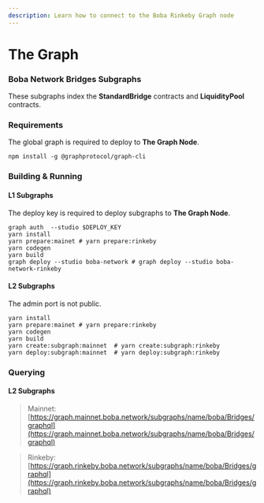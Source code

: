 ```yaml
---
description: Learn how to connect to the Boba Rinkeby Graph node
---
```


# The Graph

### Boba Network Bridges Subgraphs

These subgraphs index the **StandardBridge** contracts and **LiquidityPool** contracts.

### Requirements

The global graph is required to deploy to **The Graph Node**.

```text
npm install -g @graphprotocol/graph-cli
```

### Building & Running

#### L1 Subgraphs

The deploy key is required to deploy subgraphs to **The Graph Node**.

```text
graph auth  --studio $DEPLOY_KEY
yarn install
yarn prepare:mainet # yarn prepare:rinkeby
yarn codegen
yarn build
graph deploy --studio boba-network # graph deploy --studio boba-network-rinkeby
```

#### L2 Subgraphs

The admin port is not public.

```text
yarn install
yarn prepare:mainet # yarn prepare:rinkeby
yarn codegen
yarn build
yarn create:subgraph:mainnet  # yarn create:subgraph:rinkeby
yarn deploy:subgraph:mainnet  # yarn deploy:subgraph:rinkeby
```

### Querying

#### L2 Subgraphs

> Mainnet: [https://graph.mainnet.boba.network/subgraphs/name/boba/Bridges/graphql](https://graph.mainnet.boba.network/subgraphs/name/boba/Bridges/graphql)

> Rinkeby: [https://graph.rinkeby.boba.network/subgraphs/name/boba/Bridges/graphql](https://graph.rinkeby.boba.network/subgraphs/name/boba/Bridges/graphql)

